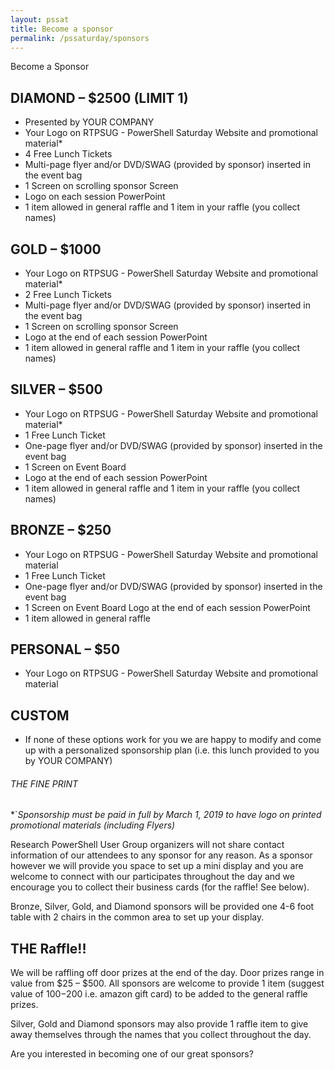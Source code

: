 ```yaml
---
layout: pssat
title: Become a sponsor
permalink: /pssaturday/sponsors
---
```


Become a Sponsor

## DIAMOND – $2500 (LIMIT 1)
- Presented by YOUR COMPANY
- Your Logo on RTPSUG - PowerShell Saturday Website and promotional material*
- 4 Free Lunch Tickets
- Multi-page flyer and/or DVD/SWAG (provided by sponsor) inserted in the event bag
- 1 Screen on scrolling sponsor Screen
- Logo on each session PowerPoint
- 1 item allowed in general raffle and 1 item in your raffle (you collect names)

## GOLD – $1000
- Your Logo on RTPSUG - PowerShell Saturday Website and promotional material*
- 2 Free Lunch Tickets
- Multi-page flyer and/or DVD/SWAG (provided by sponsor) inserted in the event bag
- 1 Screen on scrolling sponsor Screen
- Logo at the end of each session PowerPoint
- 1 item allowed in general raffle and 1 item in your raffle (you collect names)

## SILVER – $500
- Your Logo on RTPSUG - PowerShell Saturday Website and promotional material*
- 1 Free Lunch Ticket
- One-page flyer and/or DVD/SWAG (provided by sponsor) inserted in the event bag
- 1 Screen on Event Board
- Logo at the end of each session PowerPoint
- 1 item allowed in general raffle and 1 item in your raffle (you collect names)

## BRONZE – $250
- Your Logo on RTPSUG - PowerShell Saturday Website and promotional material
- 1 Free Lunch Ticket
- One-page flyer and/or DVD/SWAG (provided by sponsor) inserted in the event bag
- 1 Screen on Event Board
Logo at the end of each session PowerPoint
- 1 item allowed in general raffle

## PERSONAL – $50
- Your Logo on RTPSUG - PowerShell Saturday Website and promotional material

## CUSTOM
- If none of these options work for you we are happy to modify and come up with a personalized sponsorship plan (i.e. this lunch provided to you by YOUR COMPANY)
 

###### THE FINE PRINT
*`*Sponsorship must be paid in full by March 1, 2019 to have logo on printed promotional materials (including Flyers)*

Research PowerShell User Group organizers will not share contact information of our attendees to any sponsor for any reason. As a sponsor however we will provide you space to set up a mini display and you are welcome to connect with our participates throughout the day and we encourage you to collect their business cards (for the raffle! See below).

Bronze, Silver, Gold, and Diamond sponsors will be provided one 4-6 foot table with 2 chairs in the common area to set up your display.

 

## THE Raffle!!

We will be raffling off door prizes at the end of the day. Door prizes range in value from $25 – $500. All sponsors are welcome to provide 1 item (suggest value of $100-$200 i.e. amazon gift card) to be added to the general raffle prizes.

Silver, Gold and Diamond sponsors may also provide 1 raffle item to give away themselves through the names that you collect throughout the day.

 

Are you interested in becoming one of our great sponsors?